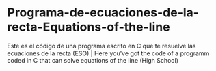 # Programa-de-ecuaciones-de-la-recta-Equations-of-the-line
Este es el código de una programa escrito en C que te resuelve las ecuaciones de la recta (ESO) | Here you've got the code of a programm coded in C that can solve  equations of the line (High School)
